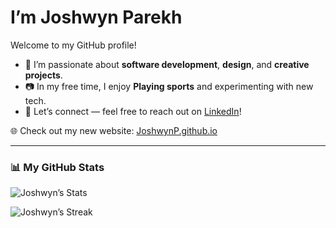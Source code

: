 <h1>I’m Joshwyn Parekh</h1>
<p>Welcome to my GitHub profile!</p>

<ul>
  <li>🚀 I’m passionate about <b>software development</b>, <b>design</b>, and <b>creative projects</b>.</li>
  <li>📷 In my free time, I enjoy <b>Playing sports</b> and experimenting with new tech.</li>
  <li>💼 Let’s connect — feel free to reach out on <a href="https://www.linkedin.com/in/joshwynparekh">LinkedIn</a>!</li>
</ul>

🌐 Check out my new website: [JoshwynP.github.io](https://JoshwynP.github.io)

---

### 📊 My GitHub Stats
![Joshwyn’s Stats](https://github-readme-stats.vercel.app/api?username=JoshwynP&show_icons=true&hide_border=true&count_private=true&title_color=c792ea&icon_color=82aaff&text_color=ffffff&bg_color=1a1b26)

![Joshwyn’s Streak](https://github-readme-streak-stats.herokuapp.com/?user=JoshwynP&hide_border=true&background=1a1b26&ring=82aaff&fire=c792ea&currStreakLabel=ffffff&sideNums=ffffff&sideLabels=ffffff&dates=cccccc)
